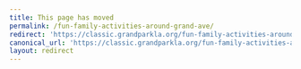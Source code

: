 ```yaml
---
title: This page has moved
permalink: /fun-family-activities-around-grand-ave/
redirect: 'https://classic.grandparkla.org/fun-family-activities-around-grand-ave/'
canonical_url: 'https://classic.grandparkla.org/fun-family-activities-around-grand-ave/'
layout: redirect
---
```

